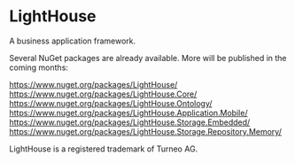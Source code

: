 # LightHouse

A business application framework. 

Several NuGet packages are already available. More will be published in the coming months:

https://www.nuget.org/packages/LightHouse/
https://www.nuget.org/packages/LightHouse.Core/
https://www.nuget.org/packages/LightHouse.Ontology/
https://www.nuget.org/packages/LightHouse.Application.Mobile/
https://www.nuget.org/packages/LightHouse.Storage.Embedded/
https://www.nuget.org/packages/LightHouse.Storage.Repository.Memory/

LightHouse is a registered trademark of Turneo AG.
